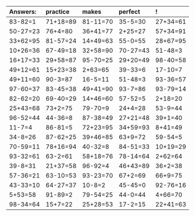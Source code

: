 | Answers: | practice | makes | perfect | ! |
| :--- | :--- | :--- | :--- | :--- |
| 83-82=1 | 71+18=89 | 81-11=70 | 35-5=30 | 27+34=61 | 
| 50-27=23 | 76+4=80 | 36+41=77 | 2+25=27 | 57+34=91 | 
| 33+62=95 | 81-57=24 | 14+49=63 | 55-0=55 | 28+67=95 | 
| 10+26=36 | 67-49=18 | 32+58=90 | 70-27=43 | 51-48=3 | 
| 16+17=33 | 29+58=87 | 95-70=25 | 29+20=49 | 98-40=58 | 
| 49+12=61 | 15+23=38 | 2+63=65 | 39-33=6 | 17-10=7 | 
| 49+11=60 | 90-3=87 | 16-5=11 | 51-48=3 | 93-36=57 | 
| 97-60=37 | 83-45=38 | 49+41=90 | 93-7=86 | 93-79=14 | 
| 82-62=20 | 69-40=29 | 14+46=60 | 57-52=5 | 2+18=20 | 
| 25+43=68 | 73+2=75 | 79-70=9 | 24+4=28 | 53-9=44 | 
| 96-52=44 | 44-36=8 | 87-38=49 | 27+21=48 | 39+1=40 | 
| 11-7=4 | 86-81=5 | 72+23=95 | 34+59=93 | 8+41=49 | 
| 34-8=26 | 87-62=25 | 39+46=85 | 63+9=72 | 59-54=5 | 
| 70-59=11 | 78+16=94 | 40-32=8 | 84-51=33 | 10+19=29 | 
| 93-32=61 | 63-2=61 | 58+18=76 | 78-14=64 | 2+62=64 | 
| 39-8=31 | 21+37=58 | 96-92=4 | 46+43=89 | 36+2=38 | 
| 57-36=21 | 63-10=53 | 93-23=70 | 67+2=69 | 66+9=75 | 
| 43-33=10 | 64-27=37 | 10-8=2 | 45-45=0 | 92-76=16 | 
| 5+53=58 | 91-89=2 | 79-54=25 | 44-0=44 | 4+66=70 | 
| 98-34=64 | 15+7=22 | 25+28=53 | 17-2=15 | 22+41=63 | 
